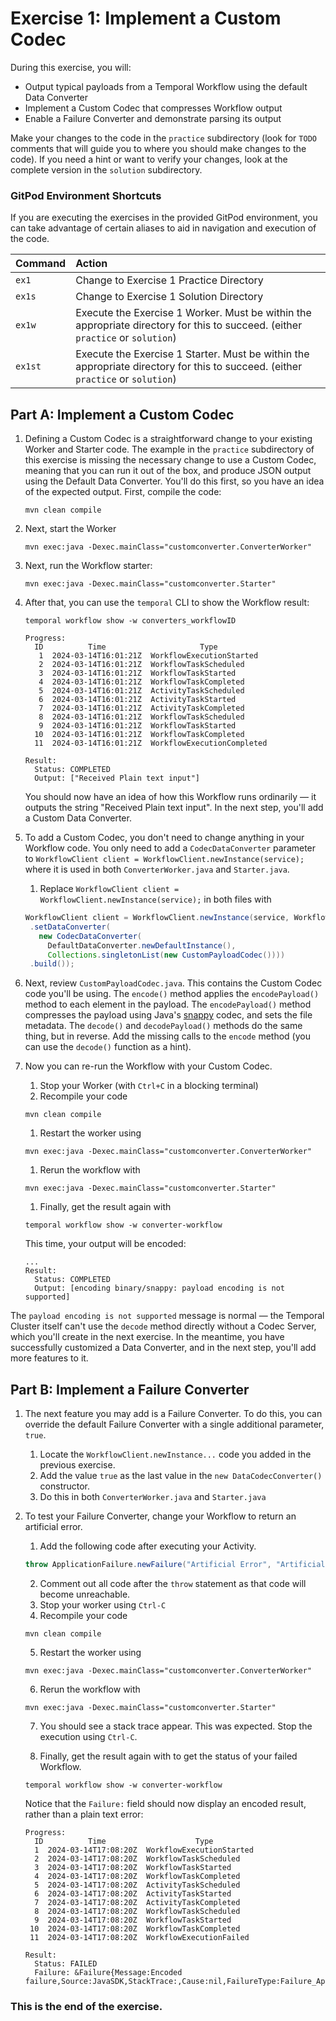 # Exercise 1: Implement a Custom Codec

During this exercise, you will:

- Output typical payloads from a Temporal Workflow using the default Data Converter
- Implement a Custom Codec that compresses Workflow output
- Enable a Failure Converter and demonstrate parsing its output

Make your changes to the code in the `practice` subdirectory (look for
`TODO` comments that will guide you to where you should make changes to
the code). If you need a hint or want to verify your changes, look at
the complete version in the `solution` subdirectory.

### GitPod Environment Shortcuts

If you are executing the exercises in the provided GitPod environment, you
can take advantage of certain aliases to aid in navigation and execution of
the code.

| Command | Action                                                                                                                          |
| :------ | :------------------------------------------------------------------------------------------------------------------------------ |
| `ex1`   | Change to Exercise 1 Practice Directory                                                                                         |
| `ex1s`  | Change to Exercise 1 Solution Directory                                                                                         |
| `ex1w`  | Execute the Exercise 1 Worker. Must be within the appropriate directory for this to succeed. (either `practice` or `solution`)  |
| `ex1st` | Execute the Exercise 1 Starter. Must be within the appropriate directory for this to succeed. (either `practice` or `solution`) |

## Part A: Implement a Custom Codec

1. Defining a Custom Codec is a straightforward change to your existing Worker
   and Starter code. The example in the `practice` subdirectory of this exercise
   is missing the necessary change to use a Custom Codec, meaning that you can
   run it out of the box, and produce JSON output using the Default Data
   Converter. You'll do this first, so you have an idea of the expected output.
   First, compile the code:

   ```shell
   mvn clean compile
   ```

2. Next, start the Worker

   ```shell
   mvn exec:java -Dexec.mainClass="customconverter.ConverterWorker"
   ```

3. Next, run the Workflow starter:

   ```shell
   mvn exec:java -Dexec.mainClass="customconverter.Starter"
   ```

4. After that, you can use the `temporal` CLI to show the Workflow result:

   ```shell
   temporal workflow show -w converters_workflowID
   ```

   ```
   Progress:
     ID          Time                     Type
      1  2024-03-14T16:01:21Z  WorkflowExecutionStarted
      2  2024-03-14T16:01:21Z  WorkflowTaskScheduled
      3  2024-03-14T16:01:21Z  WorkflowTaskStarted
      4  2024-03-14T16:01:21Z  WorkflowTaskCompleted
      5  2024-03-14T16:01:21Z  ActivityTaskScheduled
      6  2024-03-14T16:01:21Z  ActivityTaskStarted
      7  2024-03-14T16:01:21Z  ActivityTaskCompleted
      8  2024-03-14T16:01:21Z  WorkflowTaskScheduled
      9  2024-03-14T16:01:21Z  WorkflowTaskStarted
     10  2024-03-14T16:01:21Z  WorkflowTaskCompleted
     11  2024-03-14T16:01:21Z  WorkflowExecutionCompleted

   Result:
     Status: COMPLETED
     Output: ["Received Plain text input"]
   ```

   You should now have an idea of how this Workflow runs ordinarily — it outputs
   the string "Received Plain text input". In the next step, you'll add a Custom
   Data Converter.

5. To add a Custom Codec, you don't need to change anything in your
   Workflow code. You only need to add a `CodecDataConverter` parameter to
   `WorkflowClient client = WorkflowClient.newInstance(service);` where it is used
   in both `ConverterWorker.java` and `Starter.java`.
   1. Replace `WorkflowClient client = WorkflowClient.newInstance(service);` in
      both files with
   ```java
   WorkflowClient client = WorkflowClient.newInstance(service, WorkflowClientOptions.newBuilder()
    .setDataConverter(
      new CodecDataConverter(
        DefaultDataConverter.newDefaultInstance(),
        Collections.singletonList(new CustomPayloadCodec())))
    .build());
   ```
6. Next, review `CustomPayloadCodec.java`. This contains the Custom Codec
   code you'll be using. The `encode()` method applies the `encodePayload()` method
   to each element in the payload. The `encodePayload()` method compresses the payload
   using Java's [snappy](https://github.com/google/snappy) codec, and sets the
   file metadata. The `decode()` and `decodePayload()` methods do the same thing,
   but in reverse. Add the missing calls to the `encode` method (you can use the
   `decode()` function as a hint).
7. Now you can re-run the Workflow with your Custom Codec.

   1. Stop your Worker (with `Ctrl+C` in a blocking terminal)
   1. Recompile your code

   ```shell
   mvn clean compile
   ```

   1. Restart the worker using

   ```shell
   mvn exec:java -Dexec.mainClass="customconverter.ConverterWorker"
   ```

   1. Rerun the workflow with

   ```shell
   mvn exec:java -Dexec.mainClass="customconverter.Starter"
   ```

   1. Finally, get the result again with

   ```shell
   temporal workflow show -w converter-workflow
   ```

   This time, your output will be encoded:

   ```shell
   ...
   Result:
     Status: COMPLETED
     Output: [encoding binary/snappy: payload encoding is not supported]
   ```

The `payload encoding is not supported` message is normal — the Temporal
Cluster itself can't use the `decode` method directly without a Codec
Server, which you'll create in the next exercise. In the meantime, you have
successfully customized a Data Converter, and in the next step, you'll
add more features to it.

## Part B: Implement a Failure Converter

1. The next feature you may add is a Failure Converter. To do this, you can override the
   default Failure Converter with a single additional parameter, `true`.
   1. Locate the `WorkflowClient.newInstance...` code you added in the previous exercise.
   2. Add the value `true` as the last value in the `new DataCodecConverter()` constructor.
   3. Do this in both `ConverterWorker.java` and `Starter.java`
2. To test your Failure Converter, change your Workflow to return an artificial
   error.

   1. Add the following code after executing your Activity.

   ```java
   throw ApplicationFailure.newFailure("Artificial Error", "Artificial Error");
   ```

   2. Comment out all code after the `throw` statement as that code will
      become unreachable.
   3. Stop your worker using `Ctrl-C`
   4. Recompile your code

   ```shell
   mvn clean compile
   ```

   5. Restart the worker using

   ```shell
   mvn exec:java -Dexec.mainClass="customconverter.ConverterWorker"
   ```

   6. Rerun the workflow with

   ```shell
   mvn exec:java -Dexec.mainClass="customconverter.Starter"
   ```

   7. You should see a stack trace appear. This was expected. Stop the execution
      using `Ctrl-C`.

   8. Finally, get the result again with to get the status of your failed Workflow.

   ```shell
   temporal workflow show -w converter-workflow
   ```

   Notice that the `Failure:` field should now display an encoded
   result, rather than a plain text error:

   ```
   Progress:
     ID          Time                    Type
     1  2024-03-14T17:08:20Z  WorkflowExecutionStarted
     2  2024-03-14T17:08:20Z  WorkflowTaskScheduled
     3  2024-03-14T17:08:20Z  WorkflowTaskStarted
     4  2024-03-14T17:08:20Z  WorkflowTaskCompleted
     5  2024-03-14T17:08:20Z  ActivityTaskScheduled
     6  2024-03-14T17:08:20Z  ActivityTaskStarted
     7  2024-03-14T17:08:20Z  ActivityTaskCompleted
     8  2024-03-14T17:08:20Z  WorkflowTaskScheduled
     9  2024-03-14T17:08:20Z  WorkflowTaskStarted
    10  2024-03-14T17:08:20Z  WorkflowTaskCompleted
    11  2024-03-14T17:08:20Z  WorkflowExecutionFailed

   Result:
     Status: FAILED
     Failure: &Failure{Message:Encoded failure,Source:JavaSDK,StackTrace:,Cause:nil,FailureType:Failure_ApplicationFailureInfo,}
   ```

### This is the end of the exercise.
